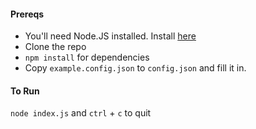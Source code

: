 #### Prereqs

- You'll need Node.JS installed. Install [here](https://nodejs.org/en/)
- Clone the repo
- `npm install` for dependencies
- Copy `example.config.json` to `config.json` and fill it in. 

#### To Run

`node index.js` and `ctrl` + `c` to quit
